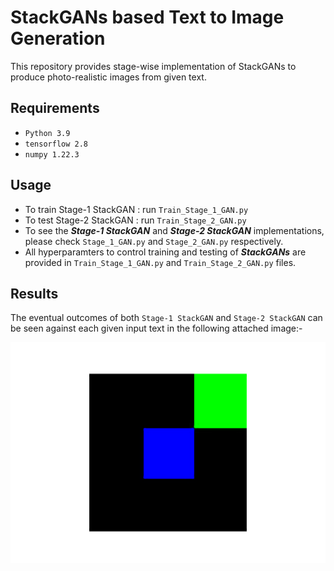 # StackGANs based Text to Image Generation

This repository provides stage-wise implementation of StackGANs to produce photo-realistic images from given text.

## Requirements

- `Python 3.9`
- `tensorflow 2.8`
- `numpy 1.22.3`

## Usage

- To train Stage-1 StackGAN : run `Train_Stage_1_GAN.py`
- To test Stage-2 StackGAN : run `Train_Stage_2_GAN.py`
- To see the ***Stage-1 StackGAN*** and ***Stage-2 StackGAN*** implementations, please check `Stage_1_GAN.py` and `Stage_2_GAN.py` respectively.
- All hyperparamters to control training and testing of ***StackGANs*** are provided in `Train_Stage_1_GAN.py` and `Train_Stage_2_GAN.py` files.

## Results

The eventual outcomes of both `Stage-1 StackGAN` and `Stage-2 StackGAN` can be seen against each given input text in the following attached image:-

![alt text](https://github.com/fork123aniket/Deep-Recurrent-Q-Networks/blob/main/Images/GridWorld.gif)
